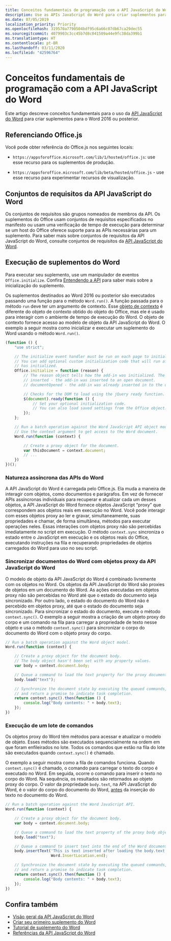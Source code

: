 ```yaml
---
title: Conceitos fundamentais de programação com a API JavaScript do Word
description: Use as APIs JavaScript do Word para criar suplementos para o Word.
ms.date: 07/05/2019
localization_priority: Priority
ms.openlocfilehash: 319570a7790504bdf95c6a66c07db67ca29dec55
ms.sourcegitcommit: 4079903c3cc45b7d8c041509a44e9fc38da399b1
ms.translationtype: HT
ms.contentlocale: pt-BR
ms.lasthandoff: 03/11/2020
ms.locfileid: "42596764"
---
```

# <a name="fundamental-programming-concepts-with-the-word-javascript-api"></a>Conceitos fundamentais de programação com a API JavaScript do Word

Este artigo descreve conceitos fundamentais para o uso da [API JavaScript do Word](../reference/overview/word-add-ins-reference-overview.md) para criar suplementos para o Word 2016 ou posterior.

## <a name="referencing-officejs"></a>Referenciando Office.js

Você pode obter referência do Office.js nos seguintes locais:

- `https://appsforoffice.microsoft.com/lib/1/hosted/office.js`: use esse recurso para os suplementos de produção.

- `https://appsforoffice.microsoft.com/lib/beta/hosted/office.js` - use esse recurso para experimentar recursos de visualização.

## <a name="word-javascript-api-requirement-sets"></a>Conjuntos de requisitos da API JavaScript do Word

Os conjuntos de requisitos são grupos nomeados de membros da API. Os suplementos do Office usam conjuntos de requisitos especificados no manifesto ou usam uma verificação de tempo de execução para determinar se um host do Office oferece suporte para as APIs necessárias para um suplemento. Para saber mais sobre conjuntos de requisitos da API JavaScript do Word, consulte conjuntos de requisitos da [API JavaScript do Word](../reference/requirement-sets/word-api-requirement-sets.md).

## <a name="running-word-add-ins"></a>Execução de suplementos do Word

Para executar seu suplemento, use um manipulador de eventos `Office.initialize`. Confira [Entendendo a API](../develop/understanding-the-javascript-api-for-office.md) para saber mais sobre a inicialização do suplemento.

Os suplementos destinados ao Word 2016 ou posterior são executados passando uma função para o método `Word.run()`. A função passada para o método `run` deve ter um argumento de contexto. Esse [objeto de contexto](/javascript/api/word/word.requestcontext) é diferente do objeto de contexto obtido do objeto do Office, mas ele é usado para interagir com o ambiente de tempo de execução do Word. O objeto de contexto fornece acesso ao modelo de objeto da API JavaScript do Word. O exemplo a seguir mostra como inicializar e executar um suplemento do Word usando o método `Word.run()`.

```js
(function () {
    "use strict";

    // The initialize event handler must be run on each page to initialize Office JS.
    // You can add optional custom initialization code that will run after OfficeJS
    // has initialized.
    Office.initialize = function (reason) {
        // The reason object tells how the add-in was initialized. The values can be:
        // inserted - the add-in was inserted to an open document.
        // documentOpened - the add-in was already inserted in to the document and the document was opened.

        // Checks for the DOM to load using the jQuery ready function.
        $(document).ready(function () {
            // Set your optional initialization code.
            // You can also load saved settings from the Office object.
        });
    };

    // Run a batch operation against the Word JavaScript API object model.
    // Use the context argument to get access to the Word document.
    Word.run(function (context) {

        // Create a proxy object for the document.
        var thisDocument = context.document;
        // ...
    })
})();
```

### <a name="asynchronous-nature-of-word-apis"></a>Natureza assíncrona das APIs do Word

A API JavaScript do Word é carregada pelo Office.js. Ela muda a maneira de interagir com objetos, como documentos e parágrafos. Em vez de fornecer APIs assíncronas individuais para recuperar e atualizar cada um desses objetos, a API JavaScript do Word fornece objetos JavaScript “proxy” que correspondem aos objetos reais em execução no Word. Você pode interagir com esses objetos proxy ao ler e gravar, simultaneamente, suas propriedades e chamar, de forma simultânea, métodos para executar operações neles. Essas interações com objetos proxy não são percebidas imediatamente no script em execução. O método `context.sync` sincroniza o estado entre o JavaScript em execução e os objetos reais do Office, executando instruções na fila e recuperando propriedades de objetos carregados do Word para uso no seu script.

### <a name="synchronizing-word-documents-with-word-javascript-api-proxy-objects"></a>Sincronizar documentos do Word com objetos proxy da API JavaScript do Word

O modelo de objeto da API JavaScript do Word é combinado livremente com os objetos no Word. Os objetos da API JavaScript do Word são proxies de objetos em um documento do Word. As ações executadas em objetos proxy não são percebidas no Word até que o estado do documento seja sincronizado. Por outro lado, o estado do documento do Word não é percebido em objetos proxy, até que o estado do documento seja sincronizado. Para sincronizar o estado do documento, execute o método `context.sync()`. O exemplo a seguir mostra a criação de um objeto proxy do corpo e um comando na fila para carregar a propriedade de texto nesse objeto e usa o método `context.sync()` para sincronizar o corpo do documento do Word com o objeto proxy do corpo.

```js
// Run a batch operation against the Word object model.
Word.run(function (context) {

    // Create a proxy object for the document body.
    // The body object hasn't been set with any property values.
    var body = context.document.body;

    // Queue a command to load the text property for the proxy document body object.
    body.load("text");

    // Synchronize the document state by executing the queued commands,
    // and return a promise to indicate task completion.
    return context.sync().then(function () {
        console.log("Body contents: " + body.text);
    });
})
```

### <a name="executing-a-batch-of-commands"></a>Execução de um lote de comandos

Os objetos proxy do Word têm métodos para acessar e atualizar o modelo de objeto. Esses métodos são executados sequencialmente na ordem em que foram enfileirados no lote. Todos os comandos que estão na fila do lote são executados quando `context.sync()` é chamado.

O exemplo a seguir mostra como a fila de comandos funciona. Quando `context.sync()` é chamado, o comando para carregar o texto do corpo é executado no Word. Em seguida, ocorre o comando para inserir o texto no corpo do Word. Na sequência, os resultados são retornados ao objeto proxy do corpo. O valor da propriedade `body.text`, na API JavaScript do Word, é o valor do corpo do documento do Word, <u>antes</u> da inserção do texto no documento do Word.

```js
// Run a batch operation against the Word JavaScript API.
Word.run(function (context) {

    // Create a proxy object for the document body.
    var body = context.document.body;

    // Queue a command to load the text property of the proxy body object.
    body.load("text");

    // Queue a command to insert text into the end of the Word document body.
    body.insertText('This is text inserted after loading the body.text property',
                    Word.InsertLocation.end);

    // Synchronize the document state by executing the queued commands,
    // and return a promise to indicate task completion.
    return context.sync().then(function () {
        console.log("Body contents: " + body.text);
    });
})
```

## <a name="see-also"></a>Confira também

- [Visão geral da API JavaScript do Word](../reference/overview/word-add-ins-reference-overview.md)
- [Criar seu primeiro suplemento do Word](../quickstarts/word-quickstart.md)
- [Tutorial de suplemento do Word](../tutorials/word-tutorial.md)
- [Referências da API JavaScript do Word](/javascript/api/word)